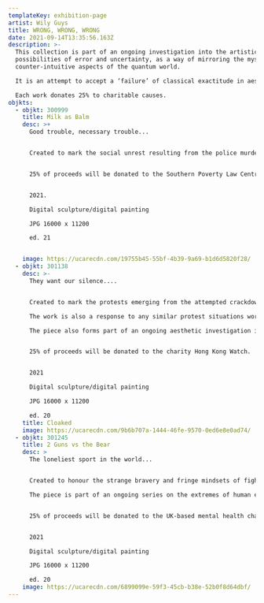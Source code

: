 ```yaml
---
templateKey: exhibition-page
artist: Wily Guys
title: WRONG, WRONG, WRONG
date: 2021-09-14T13:35:56.163Z
description: >-
  This collection is part of an ongoing investigation into the artistic
  possibilities of error and uncertainty, as a way of mirroring the mysterious,
  counter-intuitive aspects of the quantum world.

  It is an attempt to accept a ‘failure’ of classical exactitude in aesthetics, as a way of gaining a deeper understanding of the human perception of the world, particularly as that perception modulates in extreme contexts.

  Each work donates 25% to charitable causes.
objkts:
  - objkt: 300999
    title: Milk as Balm
    desc: >+
      Good trouble, necessary trouble...


      Created to mark the social unrest resulting from the police murder of George Floyd and the fight against institutional racism and other forms of discrimination worldwide. This work also forms part of an aesthetic investigation into reality vs unreality as a shifting analogy of quantum systems.


      25% of proceeds will be donated to the Southern Poverty Law Centre in the United States 


      2021.

      Digital sculpture/digital painting

      JPG 16000 x 11200

      ed. 21


    image: https://ucarecdn.com/19755b45-55bf-4b39-9a69-b1d6d5820f28/
  - objkt: 301138
    desc: >-
      They want our silence....


      Created to mark the protests emerging from the attempted crackdown on rights and freedoms in Hong Kong by the Communist Party of China and to protest against the violent response to them. 

      The work is also a response to any similar protest situations worldwide and an attempt to highlight the profound importance of civil unrest. 

      The piece also forms part of an ongoing aesthetic investigation into reality vs unreality as a shifting analogy of quantum systems. 


      25% of proceeds will be donated to the charity Hong Kong Watch.


      2021

      Digital sculpture/digital painting

      JPG 16000 x 11200 

      ed. 20
    title: Cloaked
    image: https://ucarecdn.com/9b6b707a-1444-46fe-9570-0ed6e8e0ad74/
  - objkt: 301245
    title: 2 Guns vs the Bear
    desc: >
      The loneliest sport in the world...


      Created to honour the strange bravery and fringe mindsets of fight sport athletes. Here, Michael “2 Guns” Younis and Scott “The Bear” Trelford contest an amateur MMA bout at GTFP Fight Night 3 in Wolverhampton, UK, in 2016. Younis won by TKO (punches) after 1 minute of the first round.

      The piece is part of an ongoing series on the extremes of human existence, parallel to an aesthetic investigation into reality vs unreality as a shifting analogy of quantum systems. 


      25% of proceeds will be donated to the UK-based mental health charity Mind.


      2021

      Digital sculpture/digital painting

      JPG 16000 x 11200 

      ed. 20
    image: https://ucarecdn.com/6899099e-59f3-45cb-b38e-52b0f8d64dbf/
---
```

